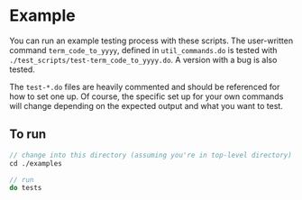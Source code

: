 # Example

You can run an example testing process with these scripts. The
user-written command `term_code_to_yyyy`, defined in
`util_commands.do` is tested with
`./test_scripts/test-term_code_to_yyyy.do`. A version with a bug is
also tested. 

The `test-*.do` files are heavily commented and should be referenced
for how to set one up. Of course, the specific set up for your own
commands will change depending on the expected output and what you
want to test.

## To run

```stata
// change into this directory (assuming you're in top-level directory)
cd ./examples

// run
do tests
```
